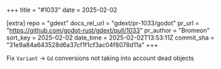 +++
title = "#1033"
date = 2025-02-02

[extra]
repo = "gdext"
docs_rel_url = "gdext/pr-1033/godot"
pr_url = "https://github.com/godot-rust/gdext/pull/1033"
pr_author = "Bromeon"
sort_key = 2025-02-02
date_time = 2025-02-02T13:53:11Z
commit_sha = "31e9a84a643528d6a37cf1f1cf3ac04f8078d11a"
+++

Fix `Variant` -> `Gd` conversions not taking into account dead objects
